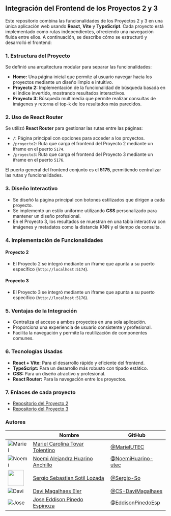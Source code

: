 ## Integración del Frontend de los Proyectos 2 y 3


Este repositorio combina las funcionalidades de los Proyectos 2 y 3 en una única aplicación web usando **React**, **Vite** y **TypeScript**. Cada proyecto está implementado como rutas independientes, ofreciendo una navegación fluida entre ellos. A continuación, se describe cómo se estructuró y desarrolló el frontend:

### 1. **Estructura del Proyecto**
Se definió una arquitectura modular para separar las funcionalidades:
- **Home:** Una página inicial que permite al usuario navegar hacia los proyectos mediante un diseño limpio e intuitivo.
- **Proyecto 2:** Implementación de la funcionalidad de búsqueda basada en el índice invertido, mostrando resultados interactivos.
- **Proyecto 3:** Búsqueda multimedia que permite realizar consultas de imágenes y retorna el top-k de los resultados más parecidos.

### 2. **Uso de React Router**
Se utilizó **React Router** para gestionar las rutas entre las páginas:
- `/`: Página principal con opciones para acceder a los proyectos.
- `/proyecto2`: Ruta que carga el frontend del Proyecto 2 mediante un iframe en el puerto `5174`.
- `/proyecto3`: Ruta que carga el frontend del Proyecto 3 mediante un iframe en el puerto `5176`.

El puerto general del frontend conjunto es el **5175**, permitiendo centralizar las rutas y funcionalidades.

### 3. **Diseño Interactivo**
- Se diseñó la página principal con botones estilizados que dirigen a cada proyecto.
- Se implementó un estilo uniforme utilizando **CSS** personalizado para mantener un diseño profesional.
- En el Proyecto 3, los resultados se muestran en una tabla interactiva con imágenes y metadatos como la distancia KNN y el tiempo de consulta.

### 4. **Implementación de Funcionalidades**
#### Proyecto 2
- El Proyecto 2 se integró mediante un iframe que apunta a su puerto específico (`http://localhost:5174`).
#### Proyecto 3
- El Proyecto 3 se integró mediante un iframe que apunta a su puerto específico (`http://localhost:5176`).

### 5. **Ventajas de la Integración**
- Centraliza el acceso a ambos proyectos en una sola aplicación.
- Proporciona una experiencia de usuario consistente y profesional.
- Facilita la navegación y permite la reutilización de componentes comunes.

### 6. **Tecnologías Usadas**
- **React + Vite:** Para el desarrollo rápido y eficiente del frontend.
- **TypeScript:** Para un desarrollo más robusto con tipado estático.
- **CSS:** Para un diseño atractivo y profesional.
- **React Router:** Para la navegación entre los proyectos.


### 7. **Enlaces de cada proyecto**
- [Repositorio del Proyecto 2](https://github.com/Dateadores/Proyecto2)
- [Repositorio del Proyecto 3](https://github.com/Dateadores/Proyecto3)


### Autores

|                                                                             | Nombre                                                                   | GitHub                                                     |
| --------------------------------------------------------------------------- | ------------------------------------------------------------------------ | ---------------------------------------------------------- |
| ![Mariel](https://github.com/MarielUTEC.png?size=50)                        | [Mariel Carolina Tovar Tolentino](https://github.com/MarielUTEC)         | [@MarielUTEC](https://github.com/MarielUTEC)               |
| ![Noemi](https://github.com/NoemiHuarino-utec.png?size=50)                  | [Noemi Alejandra Huarino Anchillo](https://github.com/NoemiHuarino-utec) | [@NoemiHuarino-utec](https://github.com/NoemiHuarino-utec) |
| <img src="https://github.com/Sergio-So.png?size=50" width="50" height="50"> | [Sergio Sebastian Sotil Lozada](https://github.com/Sergio-So)            | [@Sergio-So](https://github.com/Sergio-So)                 |
| ![Davi](https://github.com/CS-DaviMagalhaes.png?size=50)                    | [Davi Magalhaes Eler](https://github.com/CS-DaviMagalhaes)               | [@CS-DaviMagalhaes](https://github.com/CS-DaviMagalhaes)   |
| ![Jose](https://github.com/EddisonPinedoEsp.png?size=50)                    | [Jose Eddison Pinedo Espinoza](https://github.com/EddisonPinedoEsp)      | [@EddisonPinedoEsp](https://github.com/EddisonPinedoEsp)   |

